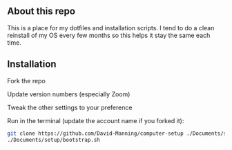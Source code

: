 ## About this repo
This is a place for my dotfiles and installation scripts. I tend to do a clean reinstall of my OS every few months so this helps it stay the same each time.

## Installation 
Fork the repo

Update version numbers (especially Zoom)

Tweak the other settings to your preference

Run in the terminal (update the account name if you forked it):

```bash
git clone https://github.com/David-Manning/computer-setup ./Documents/setup/
./Documents/setup/bootstrap.sh
```
